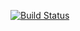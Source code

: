 [![Build Status](https://ci.consulo.io/job/consulo-apache-ant/badge/icon)](https://ci.consulo.io/job/consulo-apache-ant)
